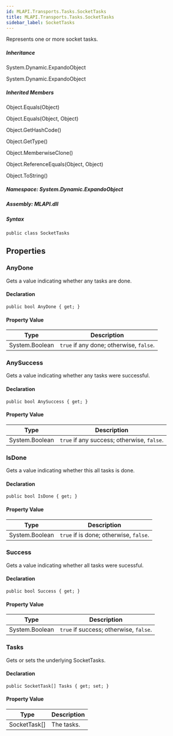 ```yaml
---  
id: MLAPI.Transports.Tasks.SocketTasks  
title: MLAPI.Transports.Tasks.SocketTasks
sidebar_label: SocketTasks
---
```


<div class="markdown level0 summary">

Represents one or more socket tasks.

</div>

<div class="markdown level0 conceptual">

</div>

<div class="inheritance">

##### Inheritance

<div class="level0">

System.Dynamic.ExpandoObject

</div>

<div class="level1">

System.Dynamic.ExpandoObject

</div>

</div>

<div class="inheritedMembers">

##### Inherited Members

<div>

Object.Equals(Object)

</div>

<div>

Object.Equals(Object, Object)

</div>

<div>

Object.GetHashCode()

</div>

<div>

Object.GetType()

</div>

<div>

Object.MemberwiseClone()

</div>

<div>

Object.ReferenceEquals(Object, Object)

</div>

<div>

Object.ToString()

</div>

</div>

##### **Namespace**: System.Dynamic.ExpandoObject

##### **Assembly**: MLAPI.dll

##### Syntax

    public class SocketTasks

## Properties 

### AnyDone

<div class="markdown level1 summary">

Gets a value indicating whether any tasks are done.

</div>

<div class="markdown level1 conceptual">

</div>

#### Declaration

    public bool AnyDone { get; }

#### Property Value

| Type           | Description                             |
|----------------|-----------------------------------------|
| System.Boolean | `true` if any done; otherwise, `false`. |

### AnySuccess

<div class="markdown level1 summary">

Gets a value indicating whether any tasks were successful.

</div>

<div class="markdown level1 conceptual">

</div>

#### Declaration

    public bool AnySuccess { get; }

#### Property Value

| Type           | Description                                |
|----------------|--------------------------------------------|
| System.Boolean | `true` if any success; otherwise, `false`. |

### IsDone

<div class="markdown level1 summary">

Gets a value indicating whether this all tasks is done.

</div>

<div class="markdown level1 conceptual">

</div>

#### Declaration

    public bool IsDone { get; }

#### Property Value

| Type           | Description                            |
|----------------|----------------------------------------|
| System.Boolean | `true` if is done; otherwise, `false`. |

### Success

<div class="markdown level1 summary">

Gets a value indicating whether all tasks were sucessful.

</div>

<div class="markdown level1 conceptual">

</div>

#### Declaration

    public bool Success { get; }

#### Property Value

| Type           | Description                            |
|----------------|----------------------------------------|
| System.Boolean | `true` if success; otherwise, `false`. |

### Tasks

<div class="markdown level1 summary">

Gets or sets the underlying SocketTasks.

</div>

<div class="markdown level1 conceptual">

</div>

#### Declaration

    public SocketTask[] Tasks { get; set; }

#### Property Value

| Type           | Description |
|----------------|-------------|
| SocketTask\[\] | The tasks.  |
